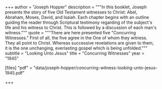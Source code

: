 +++
author = "Joseph Hopper"
description = """In this booklet, Joseph presents the story of five Old Testament witnesses to Christ: Abel, Abraham, Moses, David, and Isaiah. Each chapter begins with an outline guiding the reader through Scriptural testimony regarding of the subject's life and his witness to Christ. This is followed by a discussion of each man's witness."""
quote = """There are here presented five "Concurring Witnesses." First of all, the five agree in the One of whom they witness. They all point to Christ. Whereas successive revelations are given to them, it is the one unchanging, everlasting gospel which is being unfolded."""
subtitle = "Looking Unto Jesus"
title = "Concurring Witnesses"
year = "1945"

[files]
"pdf" = "data/joseph-hopper/concurring-witness-looking-unto-jesus-1945.pdf"

+++